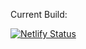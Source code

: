 Current Build:

[![Netlify Status](https://api.netlify.com/api/v1/badges/e57706d5-076b-427c-9493-ab0d42aa055e/deploy-status)](https://app.netlify.com/sites/benwsutter/deploys)

